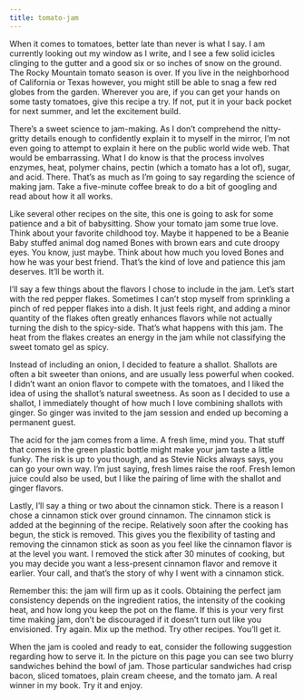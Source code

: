 ```yaml
---
title: tomato-jam
---
```

When it comes to tomatoes, better late than never is what I say. I am currently looking out my window as I write, and I see a few solid icicles clinging to the gutter and a good six or so inches of snow on the ground. The Rocky Mountain tomato season is over. If you live in the neighborhood of California or Texas however, you might still be able to snag a few red globes from the garden. Wherever you are, if you can get your hands on some tasty tomatoes, give this recipe a try. If not, put it in your back pocket for next summer, and let the excitement build.

There’s a sweet science to jam-making. As I don’t comprehend the nitty-gritty details enough to confidently explain it to myself in the mirror, I’m not even going to attempt to explain it here on the public world wide web. That would be embarrassing. What I do know is that the process involves enzymes, heat, polymer chains, pectin (which a tomato has a lot of), sugar, and acid. There. That’s as much as I’m going to say regarding the science of making jam. Take a five-minute coffee break to do a bit of googling and read about how it all works.

Like several other recipes on the site, this one is going to ask for some patience and a bit of babysitting. Show your tomato jam some true love. Think about your favorite childhood toy. Maybe it happened to be a Beanie Baby stuffed animal dog named Bones with brown ears and cute droopy eyes. You know, just maybe. Think about how much you loved Bones and how he was your best friend. That’s the kind of love and patience this jam deserves. It’ll be worth it.

I’ll say a few things about the flavors I chose to include in the jam. Let’s start with the red pepper flakes. Sometimes I can’t stop myself from sprinkling a pinch of red pepper flakes into a dish. It just feels right, and adding a minor quantity of the flakes often greatly enhances flavors while not actually turning the dish to the spicy-side. That’s what happens with this jam. The heat from the flakes creates an energy in the jam while not classifying the sweet tomato gel as spicy.

Instead of including an onion, I decided to feature a shallot. Shallots are often a bit sweeter than onions, and are usually less powerful when cooked. I didn’t want an onion flavor to compete with the tomatoes, and I liked the idea of using the shallot’s natural sweetness. As soon as I decided to use a shallot, I immediately thought of how much I love combining shallots with ginger. So ginger was invited to the jam session and ended up becoming a permanent guest.

The acid for the jam comes from a lime. A fresh lime, mind you. That stuff that comes in the green plastic bottle might make your jam taste a little funky. The risk is up to you though, and as Stevie Nicks always says, you can go your own way. I’m just saying, fresh limes raise the roof. Fresh lemon juice could also be used, but I like the pairing of lime with the shallot and ginger flavors.

Lastly, I’ll say a thing or two about the cinnamon stick. There is a reason I chose a cinnamon stick over ground cinnamon. The cinnamon stick is added at the beginning of the recipe. Relatively soon after the cooking has begun, the stick is removed. This gives you the flexibility of tasting and removing the cinnamon stick as soon as you feel like the cinnamon flavor is at the level you want. I removed the stick after 30 minutes of cooking, but you may decide you want a less-present cinnamon flavor and remove it earlier. Your call, and that’s the story of why I went with a cinnamon stick.

Remember this: the jam will firm up as it cools. Obtaining the perfect jam consistency depends on the ingredient ratios, the intensity of the cooking heat, and how long you keep the pot on the flame. If this is your very first time making jam, don’t be discouraged if it doesn’t turn out like you envisioned. Try again. Mix up the method. Try other recipes. You’ll get it. 

When the jam is cooled and ready to eat, consider the following suggestion regarding how to serve it. In the picture on this page you can see two blurry sandwiches behind the bowl of jam. Those particular sandwiches had crisp bacon, sliced tomatoes, plain cream cheese, and the tomato jam. A real winner in my book. Try it and enjoy.

